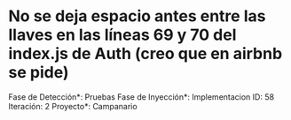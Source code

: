 # No se deja espacio antes entre las llaves en las líneas 69 y 70 del index.js de Auth (creo que en airbnb se pide)

Fase de Detección*: Pruebas
Fase de Inyección*: Implementacion
ID: 58
Iteración: 2
Proyecto*: Campanario